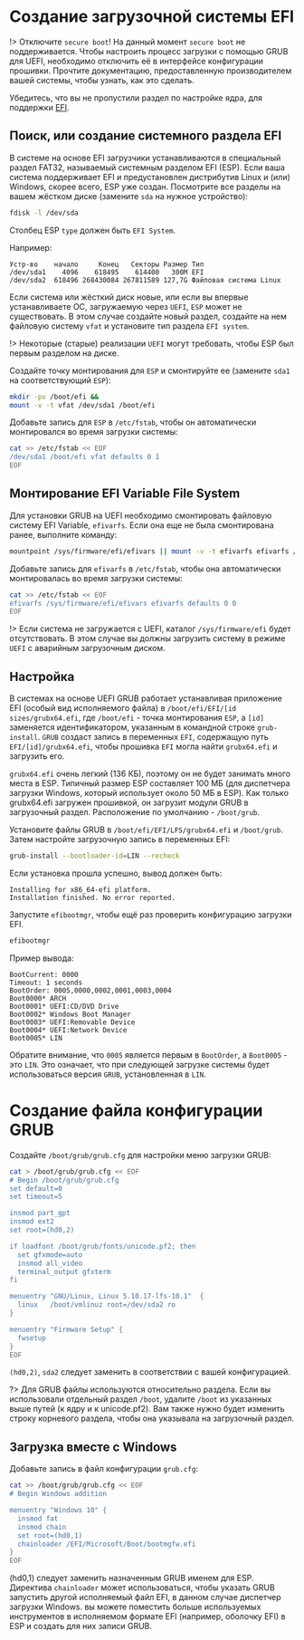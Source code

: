 # Создание загрузочной системы EFI

!> Отключите `secure boot`! На данный момент `secure boot` не поддерживается. Чтобы настроить процесс загрузки с помощью GRUB для UEFI, необходимо отключить её в интерфейсе конфигурации прошивки. Прочтите документацию, предоставленную производителем вашей системы, чтобы узнать, как это сделать.

Убедитесь, что вы не пропустили раздел по настройке ядра, для поддержки <a href="#/kernel/kernel-setup?id=efi">EFI</a>.

## Поиск, или создание системного раздела EFI

В системе на основе EFI загрузчики устанавливаются в специальный раздел FAT32, называемый системным разделом EFI (ESP). Если ваша система поддерживает EFI и предустановлен дистрибутив Linux и (или) Windows, скорее всего, ESP уже создан. Посмотрите все разделы на вашем жёстком диске (замените `sda` на нужное устройство):

```bash
fdisk -l /dev/sda
```

Столбец ESP `type` должен быть `EFI System`.

Например:

```
Устр-во    начало     Конец   Секторы Размер Тип
/dev/sda1    4096    618495    614400   300M EFI
/dev/sda2  618496 268430084 267811589 127,7G Файловая система Linux

```

Если система или жёсткий диск новые, или если вы впервые устанавливаете ОС, загружаемую через `UEFI`, `ESP` может не существовать. В этом случае создайте новый раздел, создайте на нем файловую систему `vfat` и установите тип раздела `EFI system`.

!> Некоторые (старые) реализации `UEFI` могут требовать, чтобы ESP был первым разделом на диске.

Создайте точку монтирования для `ESP` и смонтируйте ее (замените `sda1` на соответствующий `ESP`):

```bash
mkdir -pv /boot/efi &&
mount -v -t vfat /dev/sda1 /boot/efi
```

Добавьте запись для `ESP` в `/etc/fstab`, чтобы он автоматически монтировался во время загрузки системы:

```bash
cat >> /etc/fstab << EOF
/dev/sda1 /boot/efi vfat defaults 0 1
EOF
```

## Монтирование EFI Variable File System

Для установки GRUB на UEFI необходимо смонтировать файловую систему EFI Variable, `efivarfs`. Если она еще не была смонтирована ранее, выполните команду:

```bash
mountpoint /sys/firmware/efi/efivars || mount -v -t efivarfs efivarfs /sys/firmware/efi/efivars
```

Добавьте запись для `efivarfs` в `/etc/fstab`, чтобы она автоматически монтировалась во время загрузки системы:

```bash
cat >> /etc/fstab << EOF
efivarfs /sys/firmware/efi/efivars efivarfs defaults 0 0
EOF
```

!> Если система не загружается с UEFI, каталог `/sys/firmware/efi` будет отсутствовать. В этом случае вы должны загрузить систему в режиме `UEFI` с аварийным загрузочным диском.

## Настройка

В системах на основе UEFI GRUB работает устанавливая приложение EFI (особый вид исполняемого файла) в `/boot/efi/EFI/[id sizes/grubx64.efi`, где `/boot/efi` - точка монтирования `ESP`, а `[id]` заменяется идентификатором, указанным в командной строке `grub-install`. `GRUB` создаст запись в переменных `EFI`, содержащую путь `EFI/[id]/grubx64.efi`, чтобы прошивка `EFI` могла найти `grubx64.efi` и загрузить его.

`grubx64.efi` очень легкий (136 КБ), поэтому он не будет занимать много места в ESP. Типичный размер ESP составляет 100 МБ (для диспетчера загрузки Windows, который использует около 50 МБ в ESP). Как только grubx64.efi загружен прошивкой, он загрузит модули GRUB в загрузочный раздел. Расположение по умолчанию - `/boot/grub`.

Установите файлы GRUB в `/boot/efi/EFI/LFS/grubx64.efi` и `/boot/grub`. Затем настройте загрузочную запись в переменных EFI:

```bash
grub-install --bootloader-id=LIN --recheck
```

Если установка прошла успешно, вывод должен быть:

```
Installing for x86_64-efi platform.
Installation finished. No error reported.
```

Запустите `efibootmgr`, чтобы ещё раз проверить конфигурацию загрузки EFI.

```bash
efibootmgr
```

Пример вывода:

```
BootCurrent: 0000
Timeout: 1 seconds
BootOrder: 0005,0000,0002,0001,0003,0004
Boot0000* ARCH
Boot0001* UEFI:CD/DVD Drive
Boot0002* Windows Boot Manager
Boot0003* UEFI:Removable Device
Boot0004* UEFI:Network Device
Boot0005* LIN
```

Обратите внимание, что `0005` является первым в `BootOrder`, а `Boot0005` - это `LIN`. Это означает, что при следующей загрузке системы будет использоваться версия `GRUB`, установленная в `LIN`.

# Создание файла конфигурации GRUB

Создайте `/boot/grub/grub.cfg` для настройки меню загрузки GRUB:

```bash
cat > /boot/grub/grub.cfg << EOF
# Begin /boot/grub/grub.cfg
set default=0
set timeout=5

insmod part_gpt
insmod ext2
set root=(hd0,2)

if loadfont /boot/grub/fonts/unicode.pf2; then
  set gfxmode=auto
  insmod all_video
  terminal_output gfxterm
fi

menuentry "GNU/Linux, Linux 5.10.17-lfs-10.1"  {
  linux   /boot/vmlinuz root=/dev/sda2 ro
}

menuentry "Firmware Setup" {
  fwsetup
}
EOF
```

`(hd0,2)`, `sda2` следует заменить в соответствии с вашей конфигурацией.

?> Для GRUB файлы используются относительно раздела. Если вы использовали отдельный раздел `/boot`, удалите `/boot` из указанных выше путей (к ядру и к unicode.pf2). Вам также нужно будет изменить строку корневого раздела, чтобы она указывала на загрузочный раздел.

## Загрузка вместе с Windows

Добавьте запись в файл конфигурации `grub.cfg`:

```bash
cat >> /boot/grub/grub.cfg << EOF
# Begin Windows addition

menuentry "Windows 10" {
  insmod fat
  insmod chain
  set root=(hd0,1)
  chainloader /EFI/Microsoft/Boot/bootmgfw.efi
}
EOF
```

(hd0,1) следует заменить назначенным GRUB именем для ESP. Директива `chainloader` может использоваться, чтобы указать GRUB запустить другой исполняемый файл EFI, в данном случае диспетчер загрузки Windows. вы можете поместить больше используемых инструментов в исполняемом формате EFI (например, оболочку EFI) в ESP и создать для них записи GRUB.
